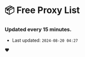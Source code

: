 # :package: Free Proxy List
### Updated every 15 minutes.

- Last updated: `2024-08-20 04:27`

:heart:
